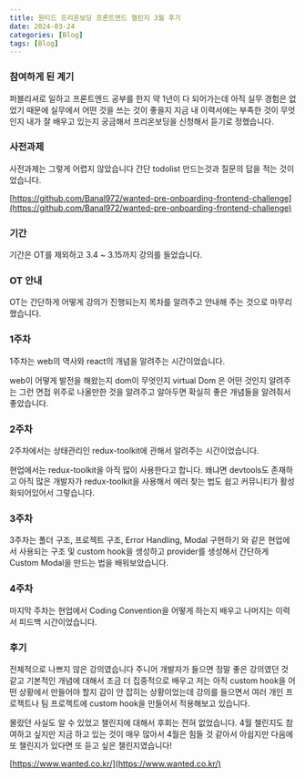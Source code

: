 ```yaml
---
title: 원티드 프리온보딩 프론트엔드 챌린지 3월 후기
date: 2024-03-24
categories: [Blog]
tags: [Blog]
---
```


<!-- ![240914-133232](/posts/pre-onboarding-2024-03/240914-133232.png) -->

### 참여하게 된 계기

퍼블리셔로 일하고 프론트엔드 공부를 한지 약 1년이 다 되어가는데 아직 실무 경험은 없었기 때문에 실무에서 어떤 것을 쓰는 것이 좋을지 지금 내 이력서에는 부족한 것이 무엇인지 내가 잘 배우고 있는지 궁금해서 프리온보딩을 신청해서 듣기로 정했습니다.

### 사전과제

사전과제는 그렇게 어렵지 않았습니다
간단 todolist 만드는것과 질문의 답을 적는 것이었습니다.

[https://github.com/Banal972/wanted-pre-onboarding-frontend-challenge](https://github.com/Banal972/wanted-pre-onboarding-frontend-challenge)

### 기간

기간은 OT를 제외하고 3.4 ~ 3.15까지 강의를 들었습니다.

### OT 안내

OT는 간단하게 어떻게 강의가 진행되는지 목차를 알려주고 안내해 주는 것으로 마무리했습니다.

### 1주차

1주차는 web의 역사와 react의 개념을 알려주는 시간이었습니다.

web이 어떻게 발전을 해왔는지 dom이 무엇인지 virtual Dom 은 어떤 것인지 알려주는 그런 면접 위주로 나올만한 것을 알려주고 알아두면 확실히 좋은 개념들을 알려줘서 좋았습니다.

### 2주차

2주차에서는 상태관리인 redux-toolkit에 관해서 알려주는 시간이었습니다.

현업에서는 redux-toolkit을 아직 많이 사용한다고 합니다. 왜냐면 devtools도 존재하고 아직 많은 개발자가 redux-toolkit을 사용해서 에러 찾는 법도 쉽고 커뮤니티가 활성화되어있어서 그렇습니다.

### 3주차

3주차는 폴더 구조, 프로젝트 구조, Error Handling, Modal 구현하기 와 같은 현업에서 사용되는 구조 및 custom hook을 생성하고 provider를 생성해서 간단하게 Custom Modal을 만드는 법을 배워보았습니다.

### 4주차

마지막 주차는 현업에서 Coding Convention을 어떻게 하는지 배우고 나머지는 이력서 피드백 시간이었습니다.

### 후기

전체적으로 나쁘지 않은 강의였습니다 주니어 개발자가 들으면 정말 좋은 강의였던 것 같고 기본적인 개념에 대해서 조금 더 집중적으로 배우고 저는 아직 custom hook을 어떤 상황에서 만들어야 할지 감이 안 잡히는 상황이었는데 강의를 들으면서 여러 개인 프로젝트나 팀 프로젝트에 custom hook을 만들어서 적용해보고 있습니다.

몰랐던 사실도 알 수 있었고 챌린지에 대해서 후회는 전혀 없었습니다. 4월 챌린지도 참여하고 싶지만 지금 하고 있는 것이 매우 많아서 4월은 힘들 것 같아서 아쉽지만 다음에 또 챌린지가 있다면 또 듣고 싶은 챌린지였습니다!

[https://www.wanted.co.kr/](https://www.wanted.co.kr/)